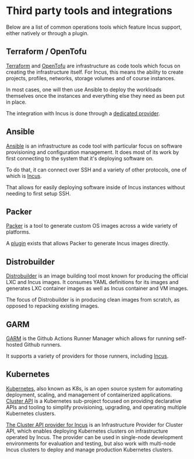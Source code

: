 # Third party tools and integrations
Below are a list of common operations tools which feature Incus support, either natively or through a plugin.

## Terraform / OpenTofu
[Terraform](https://developer.hashicorp.com/terraform) and [OpenTofu](https://opentofu.org) are infrastructure as code tools which focus on creating the infrastructure itself.
For Incus, this means the ability to create projects, profiles, networks, storage volumes and of course instances.

In most cases, one will then use Ansible to deploy the workloads
themselves once the instances and everything else they need as been put in place.

The integration with Incus is done through a [dedicated provider](https://github.com/lxc/terraform-provider-incus).

## Ansible
[Ansible](https://www.ansible.com) is an infrastructure as code tool with particular focus on software provisioning and configuration management.
It does most of its work by first connecting to the system that it's deploying software on.

To do that, it can connect over SSH and a variety of other protocols, one of which is [Incus](https://docs.ansible.com/ansible/latest/collections/community/general/incus_connection.html).

That allows for easily deploying software inside of Incus instances without needing to first setup SSH.

## Packer
[Packer](https://developer.hashicorp.com/packer) is a tool to generate custom OS images across a wide variety of platforms.

A [plugin](https://developer.hashicorp.com/packer/integrations/bketelsen/incus) exists that allows Packer to generate Incus images directly.

## Distrobuilder
[Distrobuilder](https://github.com/lxc/distrobuilder) is an image building tool most known for producing the official LXC and Incus images.
It consumes YAML definitions for its images and generates LXC container images as well as Incus container and VM images.

The focus of Distrobuilder is in producing clean images from scratch, as opposed to repacking existing images.

## GARM
[GARM](https://github.com/cloudbase/garm) is the Github Actions Runner Manager which allows for running self-hosted Github runners.

It supports a variety of providers for those runners, including [Incus](https://github.com/cloudbase/garm-provider-incus).

## Kubernetes
[Kubernetes](https://kubernetes.io), also known as K8s, is an open source system for automating deployment, scaling, and management of containerized applications.
[Cluster API](https://cluster-api.sigs.k8s.io) is a Kubernetes sub-project focused on providing declarative APIs and tooling to simplify provisioning, upgrading, and operating multiple Kubernetes clusters.

[The Cluster API provider for Incus](https://capn.linuxcontainers.org) is an Infrastructure Provider for Cluster API, which enables deploying Kubernetes clusters on infrastructure operated by Incus.
The provider can be used in single-node development environments for evaluation and testing, but also work with multi-node Incus clusters to deploy and manage production Kubernetes clusters.
